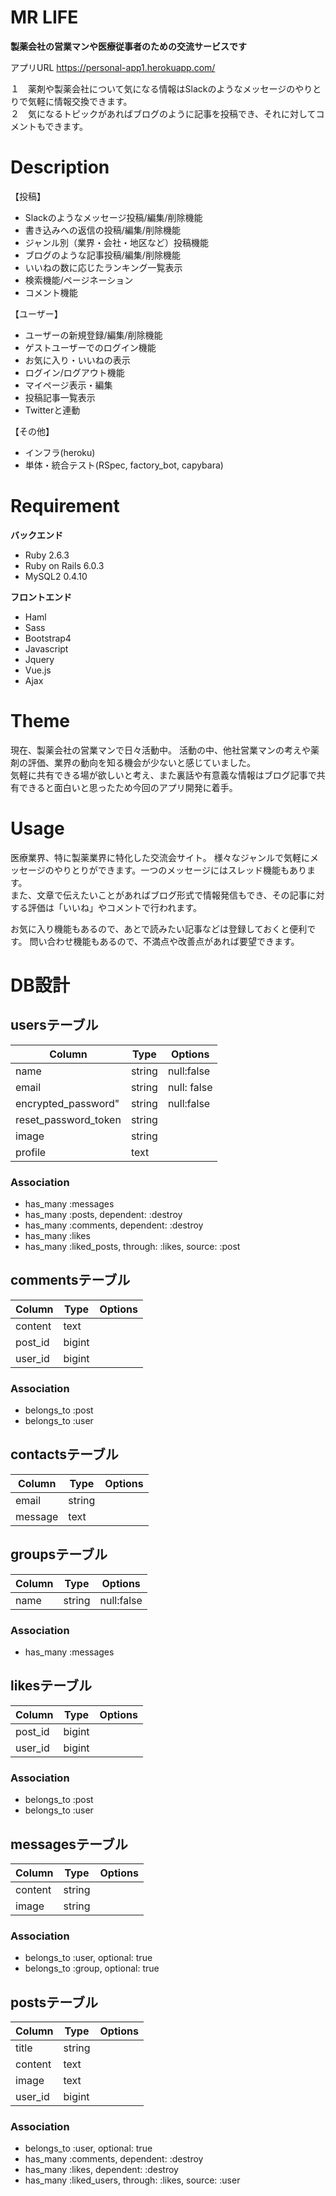 # MR LIFE
 
__製薬会社の営業マンや医療従事者のための交流サービスです__

アプリURL
https://personal-app1.herokuapp.com/

１　薬剤や製薬会社について気になる情報はSlackのようなメッセージのやりとりで気軽に情報交換できます。  
２　気になるトピックがあればブログのように記事を投稿でき、それに対してコメントもできます。

 

# Description
【投稿】
* Slackのようなメッセージ投稿/編集/削除機能
* 書き込みへの返信の投稿/編集/削除機能
* ジャンル別（業界・会社・地区など）投稿機能
* ブログのような記事投稿/編集/削除機能
* いいねの数に応じたランキング一覧表示
* 検索機能/ページネーション
* コメント機能  
 
【ユーザー】
* ユーザーの新規登録/編集/削除機能
* ゲストユーザーでのログイン機能
* お気に入り・いいねの表示
* ログイン/ログアウト機能
* マイページ表示・編集
* 投稿記事一覧表示
* Twitterと連動  
  
【その他】
* インフラ(heroku)
* 単体・統合テスト(RSpec, factory_bot, capybara)


# Requirement
__バックエンド__ 
* Ruby 2.6.3
* Ruby on Rails 6.0.3
* MySQL2 0.4.10

__フロントエンド__
* Haml
* Sass
* Bootstrap4
* Javascript
* Jquery
* Vue.js
* Ajax

# Theme 

現在、製薬会社の営業マンで日々活動中。
活動の中、他社営業マンの考えや薬剤の評価、業界の動向を知る機会が少ないと感じていました。   
気軽に共有できる場が欲しいと考え、また裏話や有意義な情報はブログ記事で共有できると面白いと思ったため今回のアプリ開発に着手。




# Usage
 医療業界、特に製薬業界に特化した交流会サイト。
様々なジャンルで気軽にメッセージのやりとりができます。一つのメッセージにはスレッド機能もあります。  
また、文章で伝えたいことがあればブログ形式で情報発信もでき、その記事に対する評価は「いいね」やコメントで行われます。  

お気に入り機能もあるので、あとで読みたい記事などは登録しておくと便利です。
問い合わせ機能もあるので、不満点や改善点があれば要望できます。

 
# DB設計
## usersテーブル
|Column|Type|Options|
|------|----|-------|
|name|string|null:false|
|email|string|null: false|
|encrypted_password"|string|null:false|
|reset_password_token|string|
|image|string|
|profile|text|

### Association
- has_many :messages
- has_many :posts, dependent: :destroy
- has_many :comments, dependent: :destroy
- has_many :likes
- has_many :liked_posts, through: :likes, source: :post


## commentsテーブル
|Column|Type|Options|
|------|----|-------|
|content|text|
|post_id|bigint|
|user_id|bigint|


### Association
 - belongs_to :post
 - belongs_to :user


## contactsテーブル
|Column|Type|Options|
|------|----|-------|
|email|string|
|message|text|

## groupsテーブル
|Column|Type|Options|
|------|----|-------|
|name|string|null:false|

### Association
- has_many :messages



## likesテーブル
|Column|Type|Options|
|------|----|-------|
|post_id|bigint|
|user_id|bigint|

### Association
- belongs_to :post
- belongs_to :user


## messagesテーブル
|Column|Type|Options|
|------|----|-------|
|content|string|
|image|string|

### Association
- belongs_to :user, optional: true
- belongs_to :group, optional: true



## postsテーブル
|Column|Type|Options|
|------|----|-------|
|title|string|
|content|text|
|image|text|
|user_id|bigint|

### Association
- belongs_to :user, optional: true
- has_many :comments, dependent: :destroy
- has_many :likes, dependent: :destroy
- has_many :liked_users, through: :likes, source: :user

